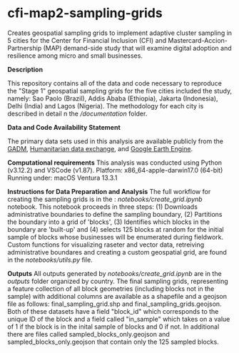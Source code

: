 # cfi-map2-sampling-grids
Creates geospatial sampling grids to implement adaptive cluster sampling in 5 cities for the Center for Financial Inclusion (CFI) and Mastercard-Accion-Partnership (MAP) demand-side study that will examine digital adoption and resilience among micro and small businesses. 

**Description**

This repository contains all of the data and code necessary to reproduce the "Stage 1" geospatial sampling grids for the five cities included the study, namely: Sao Paolo (Brazil), Addis Ababa (Ethiopia), Jakarta (Indonesia), Delhi (India) and Lagos (Nigeria). The methodology for each city is described in detail n the */documentation* folder. 

**Data and Code Availability Statement**

The primary data sets used in this analysis are available publicly from the [GADM](), [Humanitarian data exchange](), and [Google Earth Engine](). 

**Computational requirements**
This analysis was conducted using Python (v3.12.2) and VSCode (v1.87). 
Platform: x86_64-apple-darwin17.0 (64-bit)
Running under: macOS Ventura 13.3.1

**Instructions for Data Preparation and Analysis**
The full workflow for creating the sampling grids is in the : *notebooks/create_grid.ipynb* notebook. This notebook proceeds in three steps: (1) Downloads administrative boundaries to define the sampling boundary, (2) Partitions the boundary into a grid of 'blocks', (3) Identifies which blocks in the boundary are 'built-up' and (4) selects 125 blocks at random for the initial sample of blocks whose businesses will be enumerated during fieldwork. Custom functions for visualizing raseter and vector data, retreiving administrative boundares and creating a custom geospatial grid, are found in the *notebooks/utils.py* file. 

**Outputs**
All outputs generated by *notebooks/create_grid.ipynb* are in the *outputs* folder organized by country. 
The final sampling grids, representing a feature collection of all block geometries (including blocks not in the sample) with additional columns are available as a shapefile and a geojson file as follows: final_sampling_grid.shp and final_sampling_grids.geojson. Both of these datasets have a field "block_id" which corresponds to the unique ID of the block and a field called "in_sample" which takes on a value of 1 if the block is in the inital sample of blocks and 0 if not. In additional there are files called sampled_blocks_only.geojson and sampled_blocks_only.geojson that contain only the 125 sampled blocks. 